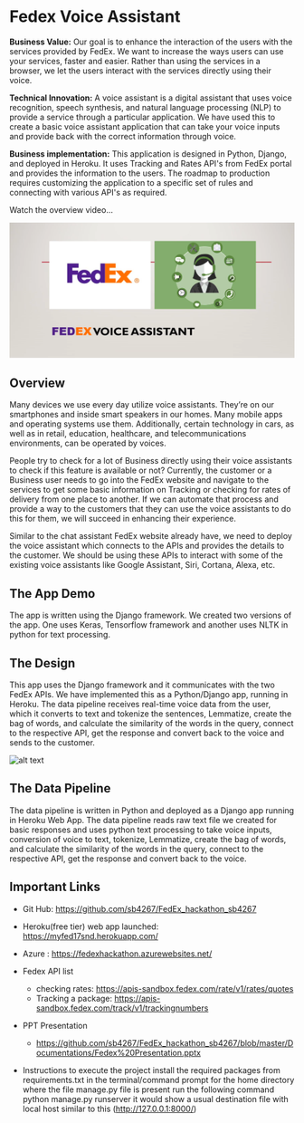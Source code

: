 <h1>Fedex Voice Assistant</h1>


<b>Business Value:</b> Our goal is to enhance the interaction of the users with the services provided by FedEx. We want to increase the ways users can use your services, faster and easier. Rather than using the services in a browser, we let the users interact with the services directly using their voice.

<b>Technical Innovation:</b> A voice assistant is a digital assistant that uses voice recognition, speech synthesis, and natural language processing (NLP) to provide a service through a particular application. We have used this to create a basic voice assistant application that can take your voice inputs and provide back with the correct information through voice.

<b>Business implementation:</b> This application is designed in Python, Django, and deployed in Heroku. It uses Tracking and Rates API's from FedEx portal and provides the information to the users. The roadmap to production requires customizing the application to a specific set of rules and connecting with various API's as required.

Watch the overview video...


[![Watch the video](https://github.com/sb4267/FedEx_hackathon_D_Dragons/blob/master/Documentations/screenshot.png)](https://github.com/sb4267/FedEx_hackathon_D_Dragons/blob/master/Documentations/FedEx%20Hackathon%20Demo_D%20Dragons.mp4)

<h2>Overview</h2>

Many devices we use every day utilize voice assistants. They’re on our smartphones and inside smart speakers in our homes. Many mobile apps and operating systems use them. Additionally, certain technology in cars, as well as in retail, education, healthcare, and telecommunications environments, can be operated by voices.

People try to check for a lot of Business directly using their voice assistants to check if this feature is available or not? Currently, the customer or a Business user needs to go into the FedEx website and navigate to the services to get some basic information on Tracking or checking for rates of delivery from one place to another. If we can automate that process and provide a way to the customers that they can use the voice assistants to do this for them, we will succeed in enhancing their experience.

Similar to the chat assistant FedEx website already have, we need to deploy the voice assistant which connects to the APIs and provides the details to the customer. We should be using these APIs to interact with some of the existing voice assistants like Google Assistant, Siri, Cortana, Alexa, etc.


<h2>The App Demo</h2>

The app is written using the Django framework. We created two versions of the app. One uses Keras, Tensorflow framework and another uses NLTK in python for text processing.



<h2>The Design</h2>

This app uses the Django framework and it communicates with the two FedEx APIs. We have implemented this as a Python/Django app, running in Heroku. The data pipeline receives real-time voice data from the user, which it converts to text and tokenize the sentences, Lemmatize, create the bag of words, and calculate the similarity of the words in the query, connect to the respective API, get the response and convert back to the voice and sends to the customer.

![alt text](https://github.com/sb4267/FedEx_hackathon_sb4267/blob/master/Documentations/Architecture_diagram.png)
<h2>The Data Pipeline</h2>

The data pipeline is written in Python and deployed as a Django app running in Heroku Web App. The data pipeline reads raw text file we created for basic responses and uses python text processing to take voice inputs, conversion of voice to text,  tokenize, Lemmatize, create the bag of words, and calculate the similarity of the words in the query, connect to the respective API, get the response and convert back to the voice.


<h2>Important Links</h2>

+ Git Hub: https://github.com/sb4267/FedEx_hackathon_sb4267
+ Heroku(free tier) web app launched: https://myfed17snd.herokuapp.com/
+ Azure : https://fedexhackathon.azurewebsites.net/

+ Fedex API list
    + checking rates: https://apis-sandbox.fedex.com/rate/v1/rates/quotes
    + Tracking a package: https://apis-sandbox.fedex.com/track/v1/trackingnumbers

+ PPT Presentation
    + https://github.com/sb4267/FedEx_hackathon_sb4267/blob/master/Documentations/Fedex%20Presentation.pptx
    
+ Instructions to execute the project
    install the required packages from requirements.txt
    in the terminal/command prompt for the home directory where the file manage.py file is present
    run the following command
    python manage.py runserver
    it would show a usual destination file with local host similar to this (http://127.0.0.1:8000/)
    

